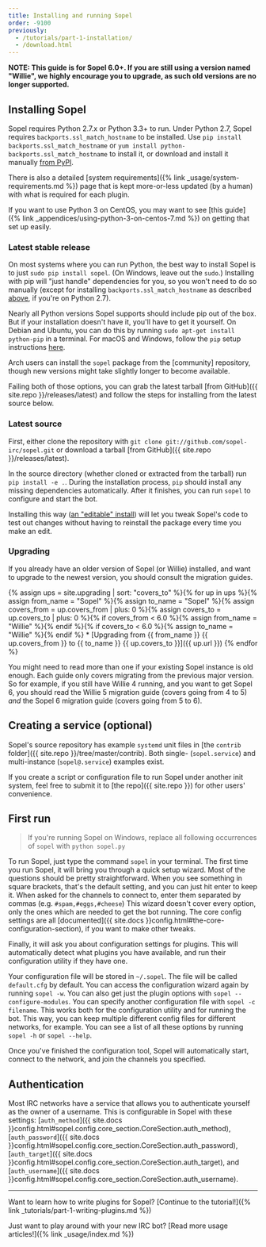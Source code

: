 ```yaml
---
title: Installing and running Sopel
order: -9100
previously:
  - /tutorials/part-1-installation/
  - /download.html
---
```


**NOTE: This guide is for Sopel 6.0+. If you are still using a version named
"Willie", we highly encourage you to upgrade, as such old versions are no
longer supported.**

## Installing Sopel

Sopel requires Python 2.7.x or Python 3.3+ to run. Under Python 2.7, Sopel
requires `backports.ssl_match_hostname` to be installed. Use `pip install
backports.ssl_match_hostname` or `yum install
python-backports.ssl_match_hostname` to install it, or download and install it
manually [from PyPI](https://pypi.org/project/backports.ssl_match_hostname).

There is also a detailed [system requirements]({% link
_usage/system-requirements.md %}) page that is kept more-or-less updated (by a
human) with what is required for each plugin.

If you want to use Python 3 on CentOS, you may want to see [this guide]({% link
_appendices/using-python-3-on-centos-7.md %}) on getting that set up easily.

### Latest stable release

On most systems where you can run Python, the best way to install Sopel is to
just `sudo pip install sopel`. (On Windows, leave out the `sudo`.) Installing
with pip will "just handle" dependencies for you, so you won't need to do so
manually (except for installing `backports.ssl_match_hostname` as described
[above](#installing-sopel), if you're on Python 2.7).

Nearly all Python versions Sopel supports should include pip out of the box. But
if your installation doesn't have it, you'll have to get it yourself. On Debian
and Ubuntu, you can do this by running `sudo apt-get install python-pip` in a
terminal. For macOS and Windows, follow the `pip` setup instructions
[here](https://pip.readthedocs.org/en/latest/installing/).

Arch users can install the `sopel` package from the [community] repository,
though new versions might take slightly longer to become available.

Failing both of those options, you can grab the latest tarball [from GitHub]({{
site.repo }}/releases/latest) and follow the steps for installing from the
latest source below.

### Latest source

First, either clone the repository with `git clone
git://github.com/sopel-irc/sopel.git` or download a tarball [from GitHub]({{
site.repo }}/releases/latest).

In the source directory (whether cloned or extracted from the tarball) run
`pip install -e .`. During the installation process, `pip` should install any
missing dependencies automatically. After it finishes, you can run `sopel` to
configure and start the bot.

Installing this way ([an "editable"
install](https://pip.pypa.io/en/stable/reference/pip_install/#editable-installs))
will let you tweak Sopel's code to test out changes without having to
reinstall the package every time you make an edit.

### Upgrading

If you already have an older version of Sopel (or Willie) installed, and want
to upgrade to the newest version, you should consult the migration guides.

{% assign ups = site.upgrading | sort: "covers_to"
  %}{% for up in ups %}{%
    assign from_name = "Sopel" %}{%
    assign to_name = "Sopel" %}{%
    assign covers_from = up.covers_from | plus: 0 %}{%
    assign covers_to = up.covers_to | plus: 0 %}{%
    if covers_from < 6.0 %}{% assign from_name = "Willie" %}{% endif
    %}{%
    if covers_to < 6.0 %}{% assign to_name = "Willie" %}{% endif
%}  * [Upgrading from {{ from_name }} {{ up.covers_from }} to {{ to_name }} {{ up.covers_to }}]({{ up.url }})
{% endfor %}

You might need to read more than one if your existing Sopel instance is old
enough. Each guide only covers migrating from the previous major version. So
for example, if you still have Willie 4 running, and you want to get Sopel 6,
you should read the Willie 5 migration guide (covers going from 4 to 5) _and_
the Sopel 6 migration guide (covers going from 5 to 6).

## Creating a service (optional)

Sopel's source repository has example `systemd` unit files in [the `contrib`
folder]({{ site.repo }}/tree/master/contrib). Both single- (`sopel.service`)
and multi-instance (`sopel@.service`) examples exist.

If you create a script or configuration file to run Sopel under another init
system, feel free to submit it to [the repo]({{ site.repo }}) for other users'
convenience.

## First run

> If you're running Sopel on Windows, replace all following occurrences of `sopel` with `python sopel.py`

To run Sopel, just type the command `sopel` in your terminal. The first time
you run Sopel, it will bring you through a quick setup wizard. Most of the
questions should be pretty straightforward. When you see something in square
brackets, that's the default setting, and you can just hit enter to keep it.
When asked for the channels to connect to, enter them separated by commas
(e.g. `#spam,#eggs,#cheese`) This wizard doesn't cover every option, only the
ones which are needed to get the bot running. The core config settings are all
[documented]({{ site.docs }}config.html#the-core-configuration-section),
if you want to make other tweaks.

Finally, it will ask you about configuration settings for plugins. This will
automatically detect what plugins you have available, and run their
configuration utility if they have one.

Your configuration file will be stored in `~/.sopel`. The file will be called
`default.cfg` by default. You can access the configuration wizard again by
running `sopel -w`. You can also get just the plugin options with
`sopel --configure-modules`. You can specify another configuration file with
`sopel -c filename`. This works both for the configuration utility and for
running the bot. This way, you can keep multiple different config files for
different networks, for example. You can see a list of all these options by
running `sopel -h` or `sopel --help`.

Once you've finished the configuration tool, Sopel will automatically start,
connect to the network, and join the channels you specified.

## Authentication

Most IRC networks have a service that allows you to authenticate yourself as
the owner of a username. This is configurable in Sopel with these settings:
[`auth_method`]({{ site.docs }}config.html#sopel.config.core_section.CoreSection.auth_method),
[`auth_password`]({{ site.docs }}config.html#sopel.config.core_section.CoreSection.auth_password),
[`auth_target`]({{ site.docs }}config.html#sopel.config.core_section.CoreSection.auth_target),
and [`auth_username`]({{ site.docs }}config.html#sopel.config.core_section.CoreSection.auth_username).

----

Want to learn how to write plugins for Sopel? [Continue to the tutorial!]({% link _tutorials/part-1-writing-plugins.md %})

Just want to play around with your new IRC bot? [Read more usage articles!]({% link _usage/index.md %})
